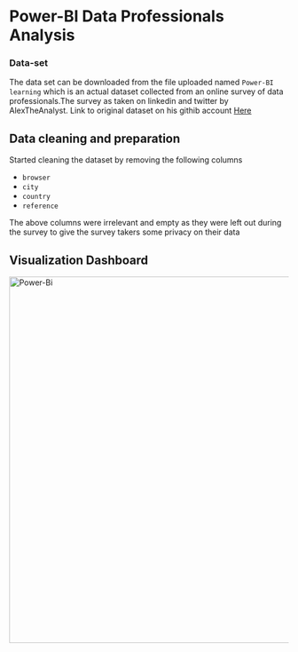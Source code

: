 # Power-BI Data Professionals Analysis
### Data-set
The data set can be downloaded from the file uploaded named `Power-BI learning` which is an actual dataset collected from an online survey of data professionals.The survey as taken on linkedin and twitter by AlexTheAnalyst. Link to original dataset on his githib account [Here](https://github.com/AlexTheAnalyst/Power-BI/blob/main/Power%20BI%20-%20Final%20Project.xlsx) 

## Data cleaning and preparation
Started cleaning the dataset by removing the following columns
- `browser`
- `city`
- `country`
- `reference`
  
The above columns were irrelevant and empty as they were left out during the survey to give the survey takers some privacy on their data
## Visualization Dashboard
<img width="660" alt="Power-Bi" src="https://github.com/The-alpha-male/Power-BI/assets/69481921/779933b1-d09a-438f-a10b-605a765e90d3">
